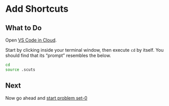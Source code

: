 Add Shortcuts
=============

What to Do
----------

Open [VS Code in Cloud](https://cs50.dev/).

Start by clicking inside your terminal window, then execute `cd` by itself. You should find that its “prompt” resembles the below.
```bash
cd
source .scuts
```

## Next
Now go ahead and [start problem set-0](../psets/0/)
